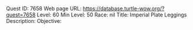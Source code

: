 Quest ID: 7658
Web page URL: https://database.turtle-wow.org/?quest=7658
Level: 60
Min Level: 50
Race: nil
Title: Imperial Plate Leggings
Description: 
Objective: 
